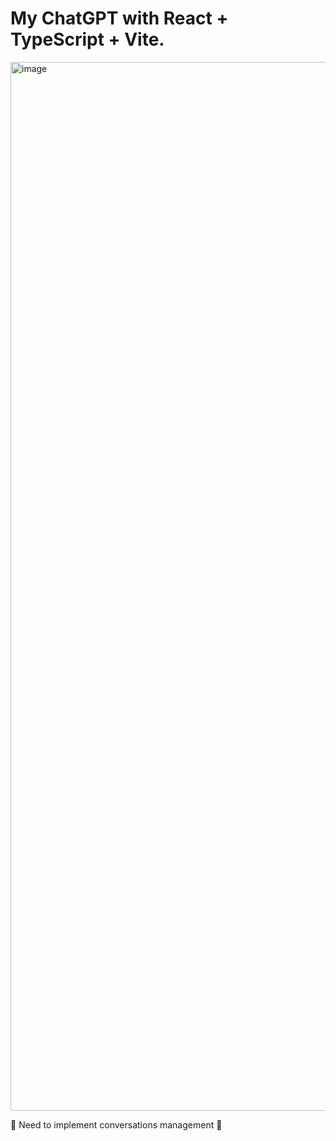 # My ChatGPT with React + TypeScript + Vite.
<img width="1678" alt="image" src="https://github.com/utheveny/mygpt/assets/137451965/e08d358a-6f13-4bdc-bf15-218e2ec3e50d">

🚧 Need to implement conversations management 🚧
